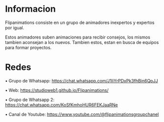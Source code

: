 # Informacion

Flipanimations consiste en un grupo de animadores inexpertos y expertos por igual.

Estos animadores suben animaciones para recibir consejos, los mismos tambien aconsejan a los nuevos. Tambien estos, estan en busca de equipos para formar proyectos.

# Redes

• Grupo de Whatsapp: https://chat.whatsapp.com/J1IiYrPDxPk3fhBin6QpJJ

• Web: https://studioweb1.github.io/Flipanimations/

• Grupo de Whatsapp 2: https://chat.whatsapp.com/KoSfKmhoHUR6FEKJaaRNe

• Canal de Youtube: https://www.youtube.com/@flipanimationsgroupchanel

